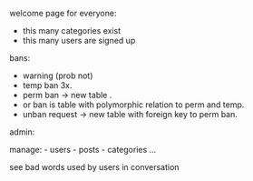 welcome page for everyone:
  - this many categories exist
  - this many users are signed up

bans:
  - warning (prob not)
  - temp ban 3x.
  - perm ban -> new table .
  - or ban is table with polymorphic relation to perm and temp.
  - unban request -> new table with foreign key to perm ban.

admin:

  manage:
    - users
    - posts
    - categories
    ...

  see bad words used by users in conversation
